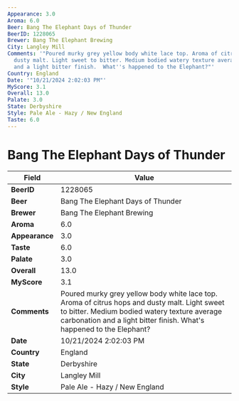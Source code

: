```yaml
---
Appearance: 3.0
Aroma: 6.0
Beer: Bang The Elephant Days of Thunder
BeerID: 1228065
Brewer: Bang The Elephant Brewing
City: Langley Mill
Comments: '"Poured murky grey yellow body white lace top. Aroma of citrus hops and
  dusty malt. Light sweet to bitter. Medium bodied watery texture average carbonation
  and a light bitter finish.  What''s happened to the Elephant?"'
Country: England
Date: '"10/21/2024 2:02:03 PM"'
MyScore: 3.1
Overall: 13.0
Palate: 3.0
State: Derbyshire
Style: Pale Ale - Hazy / New England
Taste: 6.0
---
```


# Bang The Elephant Days of Thunder

| Field         | Value |
|---------------|-------|
| **BeerID** | 1228065 |
| **Beer** | Bang The Elephant Days of Thunder |
| **Brewer** | Bang The Elephant Brewing |
| **Aroma** | 6.0 |
| **Appearance** | 3.0 |
| **Taste** | 6.0 |
| **Palate** | 3.0 |
| **Overall** | 13.0 |
| **MyScore** | 3.1 |
| **Comments** | Poured murky grey yellow body white lace top. Aroma of citrus hops and dusty malt. Light sweet to bitter. Medium bodied watery texture average carbonation and a light bitter finish.  What's happened to the Elephant? |
| **Date** | 10/21/2024 2:02:03 PM |
| **Country** | England |
| **State** | Derbyshire |
| **City** | Langley Mill |
| **Style** | Pale Ale - Hazy / New England |
